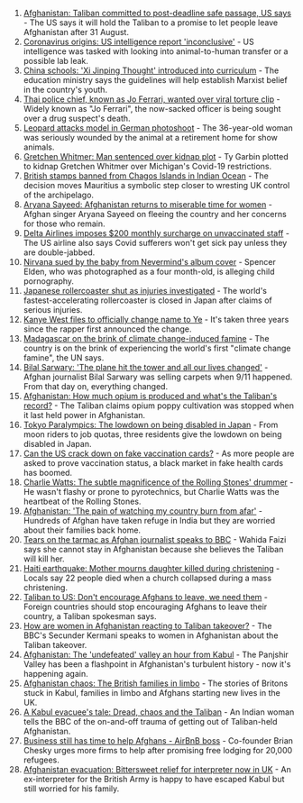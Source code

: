 1. [Afghanistan: Taliban committed to post-deadline safe passage, US says](https://www.bbc.co.uk/news/world-asia-58337380?at_medium=RSS&at_campaign=KARANGA) - The US says it will hold the Taliban to a promise to let people leave Afghanistan after 31 August.
2. [Coronavirus origins: US intelligence report 'inconclusive'](https://www.bbc.co.uk/news/world-us-canada-58329980?at_medium=RSS&at_campaign=KARANGA) - US intelligence was tasked with looking into animal-to-human transfer or a possible lab leak.
3. [China schools: 'Xi Jinping Thought' introduced into curriculum](https://www.bbc.co.uk/news/world-asia-58301575?at_medium=RSS&at_campaign=KARANGA) - The education ministry says the guidelines will help establish Marxist belief in the country's youth.
4. [Thai police chief, known as Jo Ferrari, wanted over viral torture clip](https://www.bbc.co.uk/news/world-asia-58334979?at_medium=RSS&at_campaign=KARANGA) - Widely known as "Jo Ferrari", the now-sacked officer is being sought over a drug suspect's death.
5. [Leopard attacks model in German photoshoot](https://www.bbc.co.uk/news/world-europe-58329080?at_medium=RSS&at_campaign=KARANGA) - The 36-year-old woman was seriously wounded by the animal at a retirement home for show animals.
6. [Gretchen Whitmer: Man sentenced over kidnap plot](https://www.bbc.co.uk/news/world-us-canada-58337712?at_medium=RSS&at_campaign=KARANGA) - Ty Garbin plotted to kidnap Gretchen Whitmer over Michigan's Covid-19 restrictions.
7. [British stamps banned from Chagos Islands in Indian Ocean](https://www.bbc.co.uk/news/world-africa-58321580?at_medium=RSS&at_campaign=KARANGA) - The decision moves Mauritius a symbolic step closer to wresting UK control of the archipelago.
8. [Aryana Sayeed: Afghanistan returns to miserable time for women](https://www.bbc.co.uk/news/world-asia-58335510?at_medium=RSS&at_campaign=KARANGA) - Afghan singer Aryana Sayeed on fleeing the country and her concerns for those who remain.
9. [Delta Airlines imposes $200 monthly surcharge on unvaccinated staff](https://www.bbc.co.uk/news/business-58335109?at_medium=RSS&at_campaign=KARANGA) - The US airline also says Covid sufferers won't get sick pay unless they are double-jabbed.
10. [Nirvana sued by the baby from Nevermind's album cover](https://www.bbc.co.uk/news/entertainment-arts-58327844?at_medium=RSS&at_campaign=KARANGA) - Spencer Elden, who was photographed as a four month-old, is alleging child pornography.
11. [Japanese rollercoaster shut as injuries investigated](https://www.bbc.co.uk/news/world-asia-58328336?at_medium=RSS&at_campaign=KARANGA) - The world's fastest-accelerating rollercoaster is closed in Japan after claims of serious injuries.
12. [Kanye West files to officially change name to Ye](https://www.bbc.co.uk/news/entertainment-arts-58328895?at_medium=RSS&at_campaign=KARANGA) - It's taken three years since the rapper first announced the change.
13. [Madagascar on the brink of climate change-induced famine](https://www.bbc.co.uk/news/world-africa-58303792?at_medium=RSS&at_campaign=KARANGA) - The country is on the brink of experiencing the world's first "climate change famine", the UN says.
14. [Bilal Sarwary: 'The plane hit the tower and all our lives changed'](https://www.bbc.co.uk/news/world-south-asia-58071592?at_medium=RSS&at_campaign=KARANGA) - Afghan journalist Bilal Sarwary was selling carpets when 9/11 happened. From that day on, everything changed.
15. [Afghanistan: How much opium is produced and what's the Taliban's record?](https://www.bbc.co.uk/news/world-asia-58308494?at_medium=RSS&at_campaign=KARANGA) - The Taliban claims opium poppy cultivation was stopped when it last held power in Afghanistan.
16. [Tokyo Paralympics: The lowdown on being disabled in Japan](https://www.bbc.co.uk/news/disability-58256722?at_medium=RSS&at_campaign=KARANGA) - From moon riders to job quotas, three residents give the lowdown on being disabled in Japan.
17. [Can the US crack down on fake vaccination cards?](https://www.bbc.co.uk/news/business-58309026?at_medium=RSS&at_campaign=KARANGA) - As more people are asked to prove vaccination status, a black market in fake health cards has boomed.
18. [Charlie Watts: The subtle magnificence of the Rolling Stones' drummer](https://www.bbc.co.uk/news/entertainment-arts-58323536?at_medium=RSS&at_campaign=KARANGA) - He wasn't flashy or prone to pyrotechnics, but Charlie Watts was the heartbeat of the Rolling Stones.
19. [Afghanistan: 'The pain of watching my country burn from afar'](https://www.bbc.co.uk/news/world-asia-india-58326408?at_medium=RSS&at_campaign=KARANGA) - Hundreds of Afghan have taken refuge in India but they are worried about their families back home.
20. [Tears on the tarmac as Afghan journalist speaks to BBC](https://www.bbc.co.uk/news/world-asia-58328511?at_medium=RSS&at_campaign=KARANGA) - Wahida Faizi says she cannot stay in Afghanistan because she believes the Taliban will kill her.
21. [Haiti earthquake: Mother mourns daughter killed during christening](https://www.bbc.co.uk/news/world-us-canada-58320708?at_medium=RSS&at_campaign=KARANGA) - Locals say 22 people died when a church collapsed during a mass christening.
22. [Taliban to US: Don't encourage Afghans to leave, we need them](https://www.bbc.co.uk/news/uk-politics-58320221?at_medium=RSS&at_campaign=KARANGA) - Foreign countries should stop encouraging Afghans to leave their country, a Taliban spokesman says.
23. [How are women in Afghanistan reacting to Taliban takeover?](https://www.bbc.co.uk/news/world-asia-58315828?at_medium=RSS&at_campaign=KARANGA) - The BBC's Secunder Kermani speaks to women in Afghanistan about the Taliban takeover.
24. [Afghanistan: The 'undefeated' valley an hour from Kabul](https://www.bbc.co.uk/news/world-asia-58329527?at_medium=RSS&at_campaign=KARANGA) - The Panjshir Valley has been a flashpoint in Afghanistan's turbulent history - now it's happening again.
25. [Afghanistan chaos: The British families in limbo](https://www.bbc.co.uk/news/uk-58327953?at_medium=RSS&at_campaign=KARANGA) - The stories of Britons stuck in Kabul, families in limbo and Afghans starting new lives in the UK.
26. [A Kabul evacuee's tale: Dread, chaos and the Taliban](https://www.bbc.co.uk/news/world-asia-58318374?at_medium=RSS&at_campaign=KARANGA) - An Indian woman tells the BBC of the on-and-off trauma of getting out of Taliban-held Afghanistan.
27. [Business still has time to help Afghans - AirBnB boss](https://www.bbc.co.uk/news/business-58324810?at_medium=RSS&at_campaign=KARANGA) - Co-founder Brian Chesky urges more firms to help after promising free lodging for 20,000 refugees.
28. [Afghanistan evacuation: Bittersweet relief for interpreter now in UK](https://www.bbc.co.uk/news/world-asia-58315406?at_medium=RSS&at_campaign=KARANGA) - An ex-interpreter for the British Army is happy to have escaped Kabul but still worried for his family.
